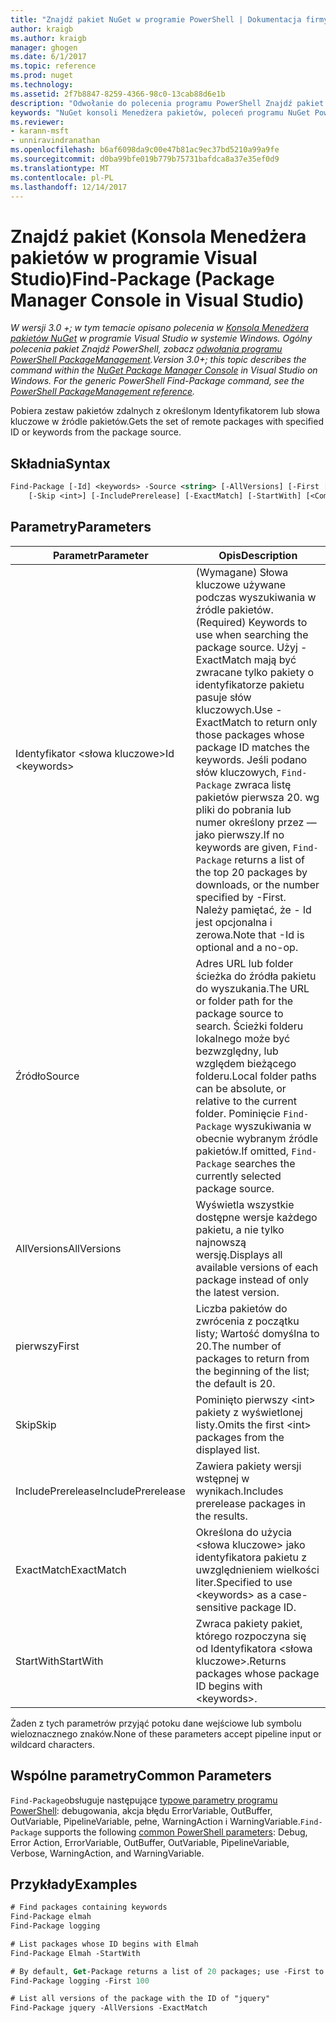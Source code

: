 ```yaml
---
title: "Znajdź pakiet NuGet w programie PowerShell | Dokumentacja firmy Microsoft"
author: kraigb
ms.author: kraigb
manager: ghogen
ms.date: 6/1/2017
ms.topic: reference
ms.prod: nuget
ms.technology: 
ms.assetid: 2f7b8847-8259-4366-98c0-13cab88d6e1b
description: "Odwołanie do polecenia programu PowerShell Znajdź pakiet w konsoli Menedżera pakietów NuGet w programie Visual Studio."
keywords: "NuGet konsoli Menedżera pakietów, poleceń programu NuGet Powershell NuGet w programie PowerShell, Znajdź pakiet"
ms.reviewer:
- karann-msft
- unniravindranathan
ms.openlocfilehash: b6af6098da9c00e47b81ac9ec37bd5210a99a9fe
ms.sourcegitcommit: d0ba99bfe019b779b75731bafdca8a37e35ef0d9
ms.translationtype: MT
ms.contentlocale: pl-PL
ms.lasthandoff: 12/14/2017
---
```

# <a name="find-package-package-manager-console-in-visual-studio"></a><span data-ttu-id="be3df-104">Znajdź pakiet (Konsola Menedżera pakietów w programie Visual Studio)</span><span class="sxs-lookup"><span data-stu-id="be3df-104">Find-Package (Package Manager Console in Visual Studio)</span></span>

<span data-ttu-id="be3df-105">*W wersji 3.0 +; w tym temacie opisano polecenia w [Konsola Menedżera pakietów NuGet](Package-Manager-Console.md) w programie Visual Studio w systemie Windows. Ogólny polecenia pakiet Znajdź PowerShell, zobacz [odwołania programu PowerShell PackageManagement](https://docs.microsoft.com/powershell/module/packagemanagement/?view=powershell-6).*</span><span class="sxs-lookup"><span data-stu-id="be3df-105">*Version 3.0+; this topic describes the command within the [NuGet Package Manager Console](Package-Manager-Console.md) in Visual Studio on Windows. For the generic PowerShell Find-Package command, see the [PowerShell PackageManagement reference](https://docs.microsoft.com/powershell/module/packagemanagement/?view=powershell-6).*</span></span>

<span data-ttu-id="be3df-106">Pobiera zestaw pakietów zdalnych z określonym Identyfikatorem lub słowa kluczowe w źródle pakietów.</span><span class="sxs-lookup"><span data-stu-id="be3df-106">Gets the set of remote packages with specified ID or keywords from the package source.</span></span>

## <a name="syntax"></a><span data-ttu-id="be3df-107">Składnia</span><span class="sxs-lookup"><span data-stu-id="be3df-107">Syntax</span></span>

```ps
Find-Package [-Id] <keywords> -Source <string> [-AllVersions] [-First [<int>]]
    [-Skip <int>] [-IncludePrerelease] [-ExactMatch] [-StartWith] [<CommonParameters>]
```

## <a name="parameters"></a><span data-ttu-id="be3df-108">Parametry</span><span class="sxs-lookup"><span data-stu-id="be3df-108">Parameters</span></span>

| <span data-ttu-id="be3df-109">Parametr</span><span class="sxs-lookup"><span data-stu-id="be3df-109">Parameter</span></span> | <span data-ttu-id="be3df-110">Opis</span><span class="sxs-lookup"><span data-stu-id="be3df-110">Description</span></span> |
| --- | --- |
| <span data-ttu-id="be3df-111">Identyfikator &lt;słowa kluczowe&gt;</span><span class="sxs-lookup"><span data-stu-id="be3df-111">Id &lt;keywords&gt;</span></span> | <span data-ttu-id="be3df-112">(Wymagane) Słowa kluczowe używane podczas wyszukiwania w źródle pakietów.</span><span class="sxs-lookup"><span data-stu-id="be3df-112">(Required) Keywords to use when searching the package source.</span></span> <span data-ttu-id="be3df-113">Użyj - ExactMatch mają być zwracane tylko pakiety o identyfikatorze pakietu pasuje słów kluczowych.</span><span class="sxs-lookup"><span data-stu-id="be3df-113">Use -ExactMatch to return only those packages whose package ID matches the keywords.</span></span> <span data-ttu-id="be3df-114">Jeśli podano słów kluczowych, `Find-Package` zwraca listę pakietów pierwsza 20. wg pliki do pobrania lub numer określony przez — jako pierwszy.</span><span class="sxs-lookup"><span data-stu-id="be3df-114">If no keywords are given, `Find-Package` returns a list of the top 20 packages by downloads, or the number specified by -First.</span></span> <span data-ttu-id="be3df-115">Należy pamiętać, że - Id jest opcjonalna i zerowa.</span><span class="sxs-lookup"><span data-stu-id="be3df-115">Note that -Id is optional and a no-op.</span></span> |
| <span data-ttu-id="be3df-116">Źródło</span><span class="sxs-lookup"><span data-stu-id="be3df-116">Source</span></span> | <span data-ttu-id="be3df-117">Adres URL lub folder ścieżka do źródła pakietu do wyszukania.</span><span class="sxs-lookup"><span data-stu-id="be3df-117">The URL or folder path for the package source to search.</span></span> <span data-ttu-id="be3df-118">Ścieżki folderu lokalnego może być bezwzględny, lub względem bieżącego folderu.</span><span class="sxs-lookup"><span data-stu-id="be3df-118">Local folder paths can be absolute, or relative to the current folder.</span></span> <span data-ttu-id="be3df-119">Pominięcie `Find-Package` wyszukiwania w obecnie wybranym źródle pakietów.</span><span class="sxs-lookup"><span data-stu-id="be3df-119">If omitted, `Find-Package` searches the currently selected package source.</span></span> |
| <span data-ttu-id="be3df-120">AllVersions</span><span class="sxs-lookup"><span data-stu-id="be3df-120">AllVersions</span></span> | <span data-ttu-id="be3df-121">Wyświetla wszystkie dostępne wersje każdego pakietu, a nie tylko najnowszą wersję.</span><span class="sxs-lookup"><span data-stu-id="be3df-121">Displays all available versions of each package instead of only the latest version.</span></span> |
| <span data-ttu-id="be3df-122">pierwszy</span><span class="sxs-lookup"><span data-stu-id="be3df-122">First</span></span> | <span data-ttu-id="be3df-123">Liczba pakietów do zwrócenia z początku listy; Wartość domyślna to 20.</span><span class="sxs-lookup"><span data-stu-id="be3df-123">The number of packages to return from the beginning of the list; the default is 20.</span></span> |
| <span data-ttu-id="be3df-124">Skip</span><span class="sxs-lookup"><span data-stu-id="be3df-124">Skip</span></span> | <span data-ttu-id="be3df-125">Pominięto pierwszy &lt;int&gt; pakiety z wyświetlonej listy.</span><span class="sxs-lookup"><span data-stu-id="be3df-125">Omits the first &lt;int&gt; packages from the displayed list.</span></span>  |
| <span data-ttu-id="be3df-126">IncludePrerelease</span><span class="sxs-lookup"><span data-stu-id="be3df-126">IncludePrerelease</span></span> | <span data-ttu-id="be3df-127">Zawiera pakiety wersji wstępnej w wynikach.</span><span class="sxs-lookup"><span data-stu-id="be3df-127">Includes prerelease packages in the results.</span></span> |
| <span data-ttu-id="be3df-128">ExactMatch</span><span class="sxs-lookup"><span data-stu-id="be3df-128">ExactMatch</span></span> | <span data-ttu-id="be3df-129">Określona do użycia &lt;słowa kluczowe&gt; jako identyfikatora pakietu z uwzględnieniem wielkości liter.</span><span class="sxs-lookup"><span data-stu-id="be3df-129">Specified to use &lt;keywords&gt; as a case-sensitive package ID.</span></span> |
| <span data-ttu-id="be3df-130">StartWith</span><span class="sxs-lookup"><span data-stu-id="be3df-130">StartWith</span></span> | <span data-ttu-id="be3df-131">Zwraca pakiety pakiet, którego rozpoczyna się od Identyfikatora &lt;słowa kluczowe&gt;.</span><span class="sxs-lookup"><span data-stu-id="be3df-131">Returns packages whose package ID begins with &lt;keywords&gt;.</span></span> |

<span data-ttu-id="be3df-132">Żaden z tych parametrów przyjąć potoku dane wejściowe lub symbolu wieloznacznego znaków.</span><span class="sxs-lookup"><span data-stu-id="be3df-132">None of these parameters accept pipeline input or wildcard characters.</span></span>

## <a name="common-parameters"></a><span data-ttu-id="be3df-133">Wspólne parametry</span><span class="sxs-lookup"><span data-stu-id="be3df-133">Common Parameters</span></span>

<span data-ttu-id="be3df-134">`Find-Package`obsługuje następujące [typowe parametry programu PowerShell](http://go.microsoft.com/fwlink/?LinkID=113216): debugowania, akcja błędu ErrorVariable, OutBuffer, OutVariable, PipelineVariable, pełne, WarningAction i WarningVariable.</span><span class="sxs-lookup"><span data-stu-id="be3df-134">`Find-Package` supports the following [common PowerShell parameters](http://go.microsoft.com/fwlink/?LinkID=113216): Debug, Error Action, ErrorVariable, OutBuffer, OutVariable, PipelineVariable, Verbose, WarningAction, and WarningVariable.</span></span>

## <a name="examples"></a><span data-ttu-id="be3df-135">Przykłady</span><span class="sxs-lookup"><span data-stu-id="be3df-135">Examples</span></span>

```ps
# Find packages containing keywords
Find-Package elmah
Find-Package logging

# List packages whose ID begins with Elmah
Find-Package Elmah -StartWith

# By default, Get-Package returns a list of 20 packages; use -First to show more
Find-Package logging -First 100

# List all versions of the package with the ID of "jquery"
Find-Package jquery -AllVersions -ExactMatch
```
